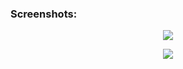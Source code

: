 ### Screenshots:

<p align="center">
  <img src = "https://i.imgur.com/dUZfe2e.png"/>
</p>

<p align="center">
  <img src = "https://i.imgur.com/UdIPlTK.png"/>
</p>
